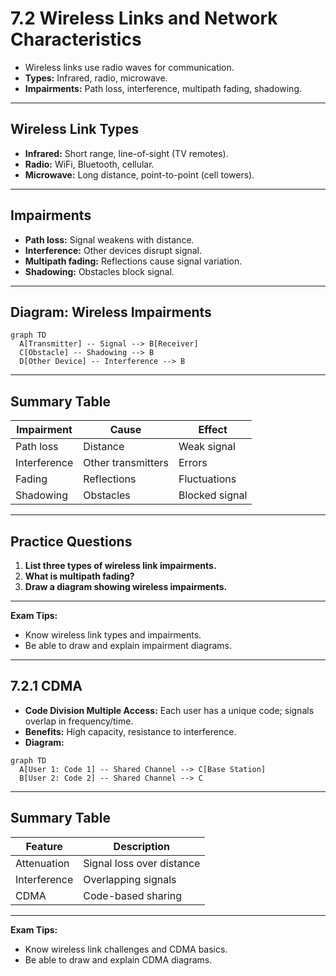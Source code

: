 # 7.2 Wireless Links and Network Characteristics

- Wireless links use radio waves for communication.
- **Types:** Infrared, radio, microwave.
- **Impairments:** Path loss, interference, multipath fading, shadowing.

---

## Wireless Link Types
- **Infrared:** Short range, line-of-sight (TV remotes).
- **Radio:** WiFi, Bluetooth, cellular.
- **Microwave:** Long distance, point-to-point (cell towers).

---

## Impairments
- **Path loss:** Signal weakens with distance.
- **Interference:** Other devices disrupt signal.
- **Multipath fading:** Reflections cause signal variation.
- **Shadowing:** Obstacles block signal.

---

## Diagram: Wireless Impairments
```mermaid
graph TD
  A[Transmitter] -- Signal --> B[Receiver]
  C[Obstacle] -- Shadowing --> B
  D[Other Device] -- Interference --> B
```

---

## Summary Table
| Impairment   | Cause                | Effect         |
|-------------|----------------------|---------------|
| Path loss   | Distance             | Weak signal   |
| Interference| Other transmitters   | Errors        |
| Fading      | Reflections          | Fluctuations  |
| Shadowing   | Obstacles            | Blocked signal|

---

## Practice Questions
1. **List three types of wireless link impairments.**
2. **What is multipath fading?**
3. **Draw a diagram showing wireless impairments.**

---

**Exam Tips:**
- Know wireless link types and impairments.
- Be able to draw and explain impairment diagrams.

---

## 7.2.1 CDMA
- **Code Division Multiple Access:** Each user has a unique code; signals overlap in frequency/time.
- **Benefits:** High capacity, resistance to interference.
- **Diagram:**
```mermaid
graph TD
  A[User 1: Code 1] -- Shared Channel --> C[Base Station]
  B[User 2: Code 2] -- Shared Channel --> C
```

---

## Summary Table
| Feature      | Description                |
|--------------|----------------------------|
| Attenuation  | Signal loss over distance  |
| Interference | Overlapping signals        |
| CDMA         | Code-based sharing         |

---

**Exam Tips:**
- Know wireless link challenges and CDMA basics.
- Be able to draw and explain CDMA diagrams. 